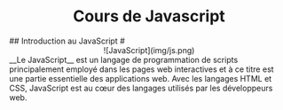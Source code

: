 <h1 style="text-align: center">Cours de Javascript</h1>  
## Introduction au JavaScript  
# <div style="text-align: center"> ![JavaScript](img/js.png)</div>  
__Le JavaScript__ est un langage de programmation de scripts principalement employé dans les pages web interactives et à ce titre est une partie essentielle des applications web. Avec les langages HTML et CSS, JavaScript est au cœur des langages utilisés par les développeurs web.